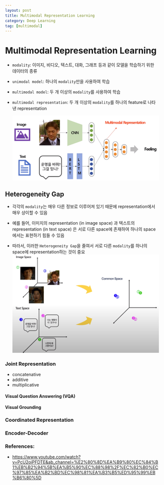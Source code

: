 ```yaml
---
layout: post
title: Multimodal Representation Learning
category: Deep Learning
tag: [multimodal]
---
```


# Multimodal Representation Learning

- `modality`: 이미지, 비디오, 텍스트, 대화, 그래프 등과 같이 모델을 학습하기 위한 데이터의 종류
- `unimodal model`: 하나의 `modality`만을 사용하여 학습
- `multimodal model`: 두 개 이상의 `modality`를 사용하여 학습
- `multimodal representation`: 두 개 이상의 `modality`를 하나의 feature로 나타낸 representation

    <img src='/assets/deep_learning/multimodal_representation_learning/mm_representation.png'>


## Heterogeneity Gap

- 각각의 `modality`는 매우 다른 정보로 이루어져 있기 때문에 representation에서 매우 상이할 수 있음
- 예를 들어, 이미지의 representation (in image space) 과 텍스트의 representation (in text space) 은 서로 다른 space에 존재하여 하나의 space에서는 표현하기 힘들 수 있음

- 따라서, 이러한 `Heterogeneity Gap`을 줄여서 서로 다른 `modality`를 하나의 space에 representation하는 것이 중요
    <img src='/assets/deep_learning/multimodal_representation_learning/heterogeneity_gap.png'>


### Joint Representation

- concatenative
- additive
- multiplicative

#### Visual Question Answering (VQA)
#### Visual Grounding


### Coordinated Representation

### Encoder-Decoder


### References:
- https://www.youtube.com/watch?v=PcU2oiPFDTE&ab_channel=%E2%80%8D%EA%B9%80%EC%84%B1%EB%B2%94%5B%EA%B5%90%EC%88%98%2F%EC%82%B0%EC%97%85%EA%B2%BD%EC%98%81%EA%B3%B5%ED%95%99%EB%B6%80%5D